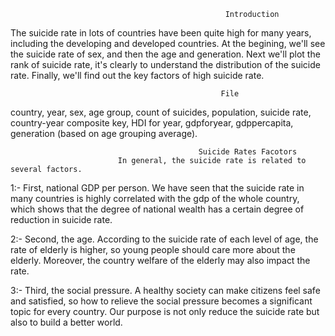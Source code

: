                                                 
                                                    Introduction
The suicide rate in lots of countries have been quite high for many years, including the developing and developed countries. At the begining, we'll see the suicide rate of sex, and then the age and generation. Next we'll plot the rank of suicide rate, it's clearly to understand the distribution of the suicide rate. Finally, we'll find out the key factors of high suicide rate.

                                                   File
country, year, sex, age group, count of suicides, population, suicide rate, country-year composite key, HDI for year, gdpforyear, gdppercapita, generation (based on age grouping average).
                                              
                                              
                                              Suicide Rates Facotors
                            In general, the suicide rate is related to several factors. 
                            
1:- First, national GDP per person. We have seen that the suicide rate in many countries is highly correlated with the gdp of the whole country, which shows that the degree of national wealth has a certain degree of reduction in suicide rate.

2:- Second, the age. According to the suicide rate of each level of age, the rate of elderly is higher, so young people should care more about the elderly. Moreover, the country welfare of the elderly may also impact the rate.

3:- Third, the social pressure. A healthy society can make citizens feel safe and satisfied, so how to relieve the social pressure becomes a significant topic for every country. Our purpose is not only reduce the suicide rate but also to build a better world.

